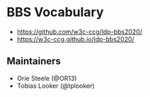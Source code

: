 # BBS Vocabulary

- https://github.com/w3c-ccg/ldp-bbs2020/
- https://w3c-ccg.github.io/ldp-bbs2020/

## Maintainers

- Orie Steele (@OR13)
- Tobias Looker (@tplooker)
